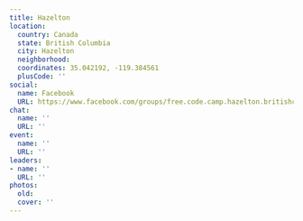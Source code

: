 ```yaml
---
title: Hazelton
location:
  country: Canada
  state: British Columbia
  city: Hazelton
  neighborhood: 
  coordinates: 35.042192, -119.384561
  plusCode: ''
social:
  name: Facebook
  URL: https://www.facebook.com/groups/free.code.camp.hazelton.britishcolumbia
chat:
  name: ''
  URL: ''
event:
  name: ''
  URL: ''
leaders:
- name: ''
  URL: ''
photos:
  old: 
  cover: ''
---
```


